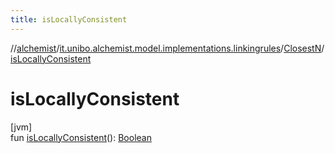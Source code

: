 ```yaml
---
title: isLocallyConsistent
---
```

//[alchemist](../../../index.html)/[it.unibo.alchemist.model.implementations.linkingrules](../index.html)/[ClosestN](index.html)/[isLocallyConsistent](is-locally-consistent.html)



# isLocallyConsistent



[jvm]\
fun [isLocallyConsistent](is-locally-consistent.html)(): [Boolean](https://kotlinlang.org/api/latest/jvm/stdlib/kotlin/-boolean/index.html)




